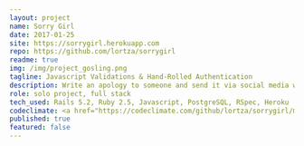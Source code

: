 ```yaml
---
layout: project
name: Sorry Girl
date: 2017-01-25
site: https://sorrygirl.herokuapp.com
repo: https://github.com/lortza/sorrygirl
readme: true
img: /img/project_gosling.png
tagline: Javascript Validations & Hand-Rolled Authentication
description: Write an apology to someone and send it via social media with the very forgivable face of Ryan Gosling. It's the app you didn't even know you needed until now. You're welcome. <br><br>It's a relatively simple, Rails app, but it's fun and it has a couple of nice features. The apology form has some nifty character counting feedback. The content and urls for social media sharing are being pulled conveniently from the existing SEO-friendly <code>content_for</code> tags. And the admin tools are facilitated by my own hand-rolled authentication.
role: solo project, full stack
tech_used: Rails 5.2, Ruby 2.5, Javascript, PostgreSQL, RSpec, Heroku
codeclimate: <a href="https://codeclimate.com/github/lortza/sorrygirl/maintainability"><img src="https://api.codeclimate.com/v1/badges/73d94f9055777a075fcf/maintainability" /></a>
published: true
featured: false
---
```

